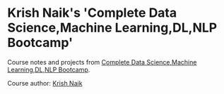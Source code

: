# Krish Naik's 'Complete Data Science,Machine Learning,DL,NLP Bootcamp'

Course notes and projects from [Complete Data Science,Machine Learning,DL,NLP Bootcamp](https://www.udemy.com/course/complete-machine-learning-nlp-bootcamp-mlops-deployment).

Course author: [Krish Naik](https://www.udemy.com/user/krish-naik/)
